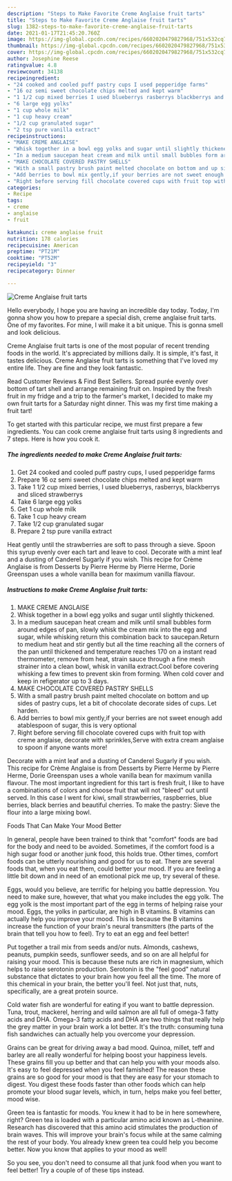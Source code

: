 ```yaml
---
description: "Steps to Make Favorite Creme Anglaise fruit tarts"
title: "Steps to Make Favorite Creme Anglaise fruit tarts"
slug: 1382-steps-to-make-favorite-creme-anglaise-fruit-tarts
date: 2021-01-17T21:45:20.760Z
image: https://img-global.cpcdn.com/recipes/6602020479827968/751x532cq70/creme-anglaise-fruit-tarts-recipe-main-photo.jpg
thumbnail: https://img-global.cpcdn.com/recipes/6602020479827968/751x532cq70/creme-anglaise-fruit-tarts-recipe-main-photo.jpg
cover: https://img-global.cpcdn.com/recipes/6602020479827968/751x532cq70/creme-anglaise-fruit-tarts-recipe-main-photo.jpg
author: Josephine Reese
ratingvalue: 4.8
reviewcount: 34138
recipeingredient:
- "24 cooked and cooled puff pastry cups I used pepperidge farms"
- "16 oz semi sweet chocolate chips melted and kept warm"
- "1 1/2 cup mixed berries I used blueberrys rasberrys blackberrys and sliced strawberrys"
- "6 large egg yolks"
- "1 cup whole milk"
- "1 cup heavy cream"
- "1/2 cup granulated sugar"
- "2 tsp pure vanilla extract"
recipeinstructions:
- "MAKE CREME ANGLAISE"
- "Whisk together in a bowl egg yolks and sugar until slightly thickened."
- "In a medium saucepan heat cream and milk until small bubbles form around edges of pan, slowly whisk the cream mix into the egg and sugar, while whisking return this combination back to saucepan.Return to medium heat and stir gently but all the time reaching all the corners of the pan until thickened and temperature reaches 170 on a instant read thermometer, remove from heat, strain sauce through a fine mesh strainer into a clean bowl, whisk in vanilla extract.Cool before covering whisking a few times to prevent skin from forming. When cold cover and keep in refigerator up to 3 days."
- "MAKE CHOCOLATE COVERED PASTRY SHELLS"
- "With a small pastry brush paint melted chocolate on bottom and up sides of pastry cups, let a bit of chocolate decorate sides of cups. Let harden."
- "Add berries to bowl mix gently,if your berries are not sweet enough add atablespoon of sugar, this is very optional"
- "Right before serving fill chocolate covered cups with fruit top with creme anglaise, decorate with sprinkles,Serve with extra cream anglaise to spoon if anyone wants more!"
categories:
- Recipe
tags:
- creme
- anglaise
- fruit

katakunci: creme anglaise fruit 
nutrition: 178 calories
recipecuisine: American
preptime: "PT21M"
cooktime: "PT52M"
recipeyield: "3"
recipecategory: Dinner

---
```



![Creme Anglaise fruit tarts](https://img-global.cpcdn.com/recipes/6602020479827968/751x532cq70/creme-anglaise-fruit-tarts-recipe-main-photo.jpg)

Hello everybody, I hope you are having an incredible day today. Today, I'm gonna show you how to prepare a special dish, creme anglaise fruit tarts. One of my favorites. For mine, I will make it a bit unique. This is gonna smell and look delicious.

Creme Anglaise fruit tarts is one of the most popular of recent trending foods in the world. It's appreciated by millions daily. It is simple, it's fast, it tastes delicious. Creme Anglaise fruit tarts is something that I've loved my entire life. They are fine and they look fantastic.

Read Customer Reviews &amp; Find Best Sellers. Spread purée evenly over bottom of tart shell and arrange remaining fruit on. Inspired by the fresh fruit in my fridge and a trip to the farmer&#39;s market, I decided to make my own fruit tarts for a Saturday night dinner. This was my first time making a fruit tart!


To get started with this particular recipe, we must first prepare a few ingredients. You can cook creme anglaise fruit tarts using 8 ingredients and 7 steps. Here is how you cook it.

<!--inarticleads1-->

##### The ingredients needed to make Creme Anglaise fruit tarts:

1. Get 24 cooked and cooled puff pastry cups, I used pepperidge farms
1. Prepare 16 oz semi sweet chocolate chips melted and kept warm
1. Take 1 1/2 cup mixed berries, I used blueberrys, rasberrys, blackberrys and sliced strawberrys
1. Take 6 large egg yolks
1. Get 1 cup whole milk
1. Take 1 cup heavy cream
1. Take 1/2 cup granulated sugar
1. Prepare 2 tsp pure vanilla extract


Heat gently until the strawberries are soft to pass through a sieve. Spoon this syrup evenly over each tart and leave to cool. Decorate with a mint leaf and a dusting of Canderel Sugarly if you wish. This recipe for Crème Anglaise is from Desserts by Pierre Herme by Pierre Herme, Dorie Greenspan uses a whole vanilla bean for maximum vanilla flavour. 

<!--inarticleads2-->

##### Instructions to make Creme Anglaise fruit tarts:

1. MAKE CREME ANGLAISE
1. Whisk together in a bowl egg yolks and sugar until slightly thickened.
1. In a medium saucepan heat cream and milk until small bubbles form around edges of pan, slowly whisk the cream mix into the egg and sugar, while whisking return this combination back to saucepan.Return to medium heat and stir gently but all the time reaching all the corners of the pan until thickened and temperature reaches 170 on a instant read thermometer, remove from heat, strain sauce through a fine mesh strainer into a clean bowl, whisk in vanilla extract.Cool before covering whisking a few times to prevent skin from forming. When cold cover and keep in refigerator up to 3 days.
1. MAKE CHOCOLATE COVERED PASTRY SHELLS
1. With a small pastry brush paint melted chocolate on bottom and up sides of pastry cups, let a bit of chocolate decorate sides of cups. Let harden.
1. Add berries to bowl mix gently,if your berries are not sweet enough add atablespoon of sugar, this is very optional
1. Right before serving fill chocolate covered cups with fruit top with creme anglaise, decorate with sprinkles,Serve with extra cream anglaise to spoon if anyone wants more!


Decorate with a mint leaf and a dusting of Canderel Sugarly if you wish. This recipe for Crème Anglaise is from Desserts by Pierre Herme by Pierre Herme, Dorie Greenspan uses a whole vanilla bean for maximum vanilla flavour. The most important ingredient for this tart is fresh fruit, I like to have a combinations of colors and choose fruit that will not &#34;bleed&#34; out until served. In this case I went for kiwi, small strawberries, raspberries, blue berries, black berries and beautiful cherries. To make the pastry: Sieve the flour into a large mixing bowl. 

Foods That Can Make Your Mood Better


In general, people have been trained to think that "comfort" foods are bad for the body and need to be avoided. Sometimes, if the comfort food is a high sugar food or another junk food, this holds true. Other times, comfort foods can be utterly nourishing and good for us to eat. There are several foods that, when you eat them, could better your mood. If you are feeling a little bit down and in need of an emotional pick me up, try several of these.

Eggs, would you believe, are terrific for helping you battle depression. You need to make sure, however, that what you make includes the egg yolk. The egg yolk is the most important part of the egg in terms of helping raise your mood. Eggs, the yolks in particular, are high in B vitamins. B vitamins can actually help you improve your mood. This is because the B vitamins increase the function of your brain's neural transmitters (the parts of the brain that tell you how to feel). Try to eat an egg and feel better!

Put together a trail mix from seeds and/or nuts. Almonds, cashews, peanuts, pumpkin seeds, sunflower seeds, and so on are all helpful for raising your mood. This is because these nuts are rich in magnesium, which helps to raise serotonin production. Serotonin is the "feel good" natural substance that dictates to your brain how you feel all the time. The more of this chemical in your brain, the better you'll feel. Not just that, nuts, specifically, are a great protein source.

Cold water fish are wonderful for eating if you want to battle depression. Tuna, trout, mackerel, herring and wild salmon are all full of omega-3 fatty acids and DHA. Omega-3 fatty acids and DHA are two things that really help the grey matter in your brain work a lot better. It's the truth: consuming tuna fish sandwiches can actually help you overcome your depression. 

Grains can be great for driving away a bad mood. Quinoa, millet, teff and barley are all really wonderful for helping boost your happiness levels. These grains fill you up better and that can help you with your moods also. It's easy to feel depressed when you feel famished! The reason these grains are so good for your mood is that they are easy for your stomach to digest. You digest these foods faster than other foods which can help promote your blood sugar levels, which, in turn, helps make you feel better, mood wise.

Green tea is fantastic for moods. You knew it had to be in here somewhere, right? Green tea is loaded with a particular amino acid known as L-theanine. Research has discovered that this amino acid stimulates the production of brain waves. This will improve your brain's focus while at the same calming the rest of your body. You already knew green tea could help you become better. Now you know that applies to your mood as well!

So you see, you don't need to consume all that junk food when you want to feel better! Try  a  couple of  of  these  tips  instead.

